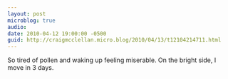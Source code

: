 ```yaml
---
layout: post
microblog: true
audio: 
date: 2010-04-12 19:00:00 -0500
guid: http://craigmcclellan.micro.blog/2010/04/13/t12104214711.html
---
```

So tired of pollen and waking up feeling miserable. On the bright side, I move in 3 days.
